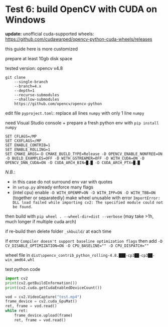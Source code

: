 # Test 6: build OpenCV with CUDA on Windows

**update:** unofficial cuda-supported wheels: https://github.com/cudawarped/opencv-python-cuda-wheels/releases

this guide here is more customized

prepare at least 10gb disk space

tested version: opencv v4.8
```
git clone
	--single-branch
	--branch=4.x
	--depth=1
	--recurse-submodules
	--shallow-submodules
	https://github.com/opencv/opencv-python
```
edit file `pyproject.toml`: replace all lines `numpy` with only 1 line `numpy`

need Visual Studio console + prepare a fresh python env with `pip install numpy`
```batchfile
SET CFLAGS=/MP
SET CXXFLAGS=/MP
SET ENABLE_CONTRIB=1
SET ENABLE_ROLLING=1
SET CMAKE_ARGS=-D CMAKE_BUILD_TYPE=Release -D OPENCV_ENABLE_NONFREE=ON -D BUILD_EXAMPLES=OFF -D WITH_GSTREAMER=OFF -D WITH_CUDA=ON -D OPENCV_DNN_CUDA=ON -D CUDA_ARCH_BIN=█.█ -D CUDA_ARCH_PTX=█.█
```
*N.B.*:
- in this case do not surround env var with quotes
- in `setup.py` already enforce many flags
- (intel cpu) enable `-D WITH_OPENMP=ON -D WITH_IPP=ON -D WITH_TBB=ON` (together or separatedly) make wheel unusable with error `ImportError: DLL load failed while importing cv2: The specified module could not be found.`

then build with `pip wheel . --wheel-dir=dist --verbose` (may take >1h, much longer if multiple cuda arch)

if re-build then delete folder `_skbuild/` at each time

if error `Compiler doesn't support baseline optimization flags` then add `-D CV_DISABLE_OPTIMIZATION=ON -D CPU_BASELINE="" -D CPU_DISPATCH=""`

wheel file in `dist\opencv_contrib_python_rolling-4.8.███-cp3██-cp3██-win_amd64.whl`

test python code
```python
import cv2
print(cv2.getBuildInformation())
print(cv2.cuda.getCudaEnabledDeviceCount())

vod = cv2.VideoCapture("test.mp4")
frame_device = cv2.cuda_GpuMat()
ret, frame = vod.read()
while ret:
	frame_device.upload(frame)
	ret, frame = vod.read()
```
